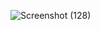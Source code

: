 ![Screenshot (128)](https://user-images.githubusercontent.com/95170962/148681562-93bb70f3-4120-46a3-8c0d-11b224ebe303.png)
